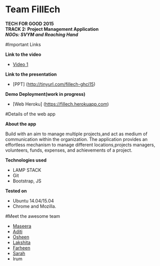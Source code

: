 # Team FillEch

**TECH FOR GOOD 2015**  
**TRACK 2: Project Management Application**  
***NGOs: SVYM and Reaching Hand***  

#Important Links

**Link to the video**
- [Video 1](http://tinyurl.com/Fillech-video1)

**Link to the presentation**

- [PPT] (http://tinyurl.com/fillech-ghci15)

**Demo Deployment(work in progress)**

- [Web Heroku] (https://fillech.herokuapp.com)


#Details of the web app

**About the app**

Build with an aim to manage multiple projects,and act as medium of communication within the organization.
The application provides an effortless mechanism to manage different locations,projects managers, volunteers, funds, expenses, and achievements of a project.

**Technologies used**
* LAMP STACK
* Git
* Bootstrap, JS

**Tested on**
* Ubuntu 14.04/15.04
* Chrome and Mozilla.

#Meet the awesome team
- [Maseera]( https://github.com/maseeraali)
- [Aditi](https://github.com/aditi5)
- [Osheen](https://github.com/Osheen27)
- [Lakshita](https://github.com/lakshita-bhatia)
- [Farheen](https://github.com/Farheen2302)
- [Sarah](https://github.com/sara-02)
- Irum

